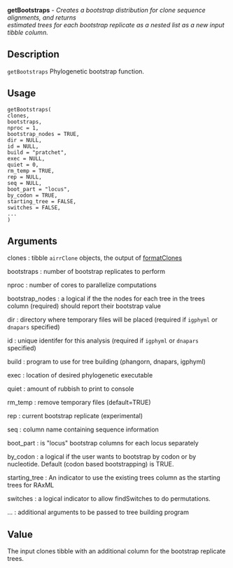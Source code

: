 **getBootstraps** - *Creates a bootstrap distribution for clone sequence alignments, and returns  
estimated trees for each bootstrap replicate as a nested list as a new input 
tibble column.*

Description
--------------------

`getBootstraps` Phylogenetic bootstrap function.


Usage
--------------------
```
getBootstraps(
clones,
bootstraps,
nproc = 1,
bootstrap_nodes = TRUE,
dir = NULL,
id = NULL,
build = "pratchet",
exec = NULL,
quiet = 0,
rm_temp = TRUE,
rep = NULL,
seq = NULL,
boot_part = "locus",
by_codon = TRUE,
starting_tree = FALSE,
switches = FALSE,
...
)
```

Arguments
-------------------

clones
:   tibble `airrClone` objects, the output of 
[formatClones](formatClones.md)

bootstraps
:   number of bootstrap replicates to perform

nproc
:   number of cores to parallelize computations

bootstrap_nodes
:   a logical if the the nodes for each tree in the trees
column (required) should report their bootstrap value

dir
:   directory where temporary files will be placed (required
if `igphyml` or `dnapars` specified)

id
:   unique identifer for this analysis (required if 
`igphyml` or `dnapars` specified)

build
:   program to use for tree building (phangorn, dnapars, igphyml)

exec
:   location of desired phylogenetic executable

quiet
:   amount of rubbish to print to console

rm_temp
:   remove temporary files (default=TRUE)

rep
:   current bootstrap replicate (experimental)

seq
:   column name containing sequence information

boot_part
:   is  "locus" bootstrap columns for each locus separately

by_codon
:   a logical if the user wants to bootstrap by codon or by 
nucleotide. Default (codon based bootstrapping) is TRUE.

starting_tree
:   An indicator to use the existing trees column as the starting trees for RAxML

switches
:   a logical indicator to allow findSwitches to do permutations.

...
:   additional arguments to be passed to tree building program




Value
-------------------

The input clones tibble with an additional column for the bootstrap replicate trees.










